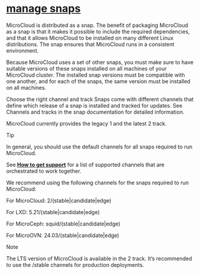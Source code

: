 # **[manage snaps](https://documentation.ubuntu.com/microcloud/stable/microcloud/how-to/snaps/#howto-snap)**

MicroCloud is distributed as a snap. The benefit of packaging MicroCloud as a snap is that it makes it possible to include the required dependencies, and that it allows MicroCloud to be installed on many different Linux distributions. The snap ensures that MicroCloud runs in a consistent environment.

Because MicroCloud uses a set of other snaps, you must make sure to have suitable versions of these snaps installed on all machines of your MicroCloud cluster. The installed snap versions must be compatible with one another, and for each of the snaps, the same version must be installed on all machines.

Choose the right channel and track
Snaps come with different channels that define which release of a snap is installed and tracked for updates. See Channels and tracks in the snap documentation for detailed information.

MicroCloud currently provides the legacy 1 and the latest 2 track.

Tip

In general, you should use the default channels for all snaps required to run MicroCloud.

See **[How to get support](https://documentation.ubuntu.com/microcloud/stable/microcloud/how-to/support/#howto-support)** for a list of supported channels that are orchestrated to work together.

We recommend using the following channels for the snaps required to run MicroCloud:

For MicroCloud: 2/(stable|candidate|edge)

For LXD: 5.21/(stable|candidate|edge)

For MicroCeph: squid/(stable|candidate|edge)

For MicroOVN: 24.03/(stable|candidate|edge)

Note

The LTS version of MicroCloud is available in the 2 track. It’s recommended to use the <track>/stable channels for production deployments.
